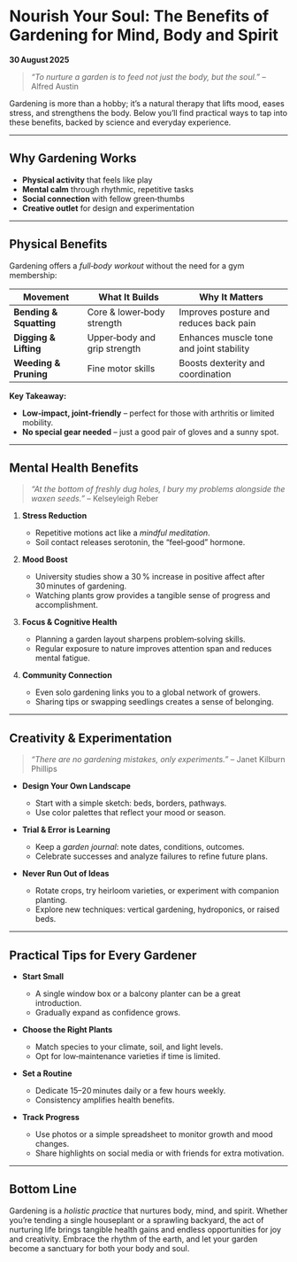 # Nourish Your Soul: The Benefits of Gardening for Mind, Body and Spirit  

**30 August 2025**  

> *“To nurture a garden is to feed not just the body, but the soul.”* – Alfred Austin  

Gardening is more than a hobby; it’s a natural therapy that lifts mood, eases stress, and strengthens the body. Below you’ll find practical ways to tap into these benefits, backed by science and everyday experience.

---

## Why Gardening Works

- **Physical activity** that feels like play  
- **Mental calm** through rhythmic, repetitive tasks  
- **Social connection** with fellow green‑thumbs  
- **Creative outlet** for design and experimentation  

---

## Physical Benefits

Gardening offers a *full‑body workout* without the need for a gym membership:

| Movement | What It Builds | Why It Matters |
|----------|----------------|----------------|
| **Bending & Squatting** | Core & lower‑body strength | Improves posture and reduces back pain |
| **Digging & Lifting** | Upper‑body and grip strength | Enhances muscle tone and joint stability |
| **Weeding & Pruning** | Fine motor skills | Boosts dexterity and coordination |

**Key Takeaway:**  
- **Low‑impact, joint‑friendly** – perfect for those with arthritis or limited mobility.  
- **No special gear needed** – just a good pair of gloves and a sunny spot.

---

## Mental Health Benefits

> *“At the bottom of freshly dug holes, I bury my problems alongside the waxen seeds.”* – Kelseyleigh Reber  

1. **Stress Reduction**  
   - Repetitive motions act like a *mindful meditation*.  
   - Soil contact releases serotonin, the “feel‑good” hormone.

2. **Mood Boost**  
   - University studies show a 30 % increase in positive affect after 30 minutes of gardening.  
   - Watching plants grow provides a tangible sense of progress and accomplishment.

3. **Focus & Cognitive Health**  
   - Planning a garden layout sharpens problem‑solving skills.  
   - Regular exposure to nature improves attention span and reduces mental fatigue.

4. **Community Connection**  
   - Even solo gardening links you to a global network of growers.  
   - Sharing tips or swapping seedlings creates a sense of belonging.

---

## Creativity & Experimentation

> *“There are no gardening mistakes, only experiments.”* – Janet Kilburn Phillips  

- **Design Your Own Landscape**  
  - Start with a simple sketch: beds, borders, pathways.  
  - Use color palettes that reflect your mood or season.

- **Trial & Error is Learning**  
  - Keep a *garden journal*: note dates, conditions, outcomes.  
  - Celebrate successes and analyze failures to refine future plans.

- **Never Run Out of Ideas**  
  - Rotate crops, try heirloom varieties, or experiment with companion planting.  
  - Explore new techniques: vertical gardening, hydroponics, or raised beds.

---

## Practical Tips for Every Gardener

- **Start Small**  
  - A single window box or a balcony planter can be a great introduction.  
  - Gradually expand as confidence grows.

- **Choose the Right Plants**  
  - Match species to your climate, soil, and light levels.  
  - Opt for low‑maintenance varieties if time is limited.

- **Set a Routine**  
  - Dedicate 15–20 minutes daily or a few hours weekly.  
  - Consistency amplifies health benefits.

- **Track Progress**  
  - Use photos or a simple spreadsheet to monitor growth and mood changes.  
  - Share highlights on social media or with friends for extra motivation.

---

## Bottom Line

Gardening is a *holistic practice* that nurtures body, mind, and spirit. Whether you’re tending a single houseplant or a sprawling backyard, the act of nurturing life brings tangible health gains and endless opportunities for joy and creativity. Embrace the rhythm of the earth, and let your garden become a sanctuary for both your body and soul.